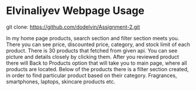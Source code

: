 # Elvinaliyev Webpage Usage
git clone: https://github.com/dodelvin/Assignment-2.git

In my home page products, search section and filter section meets you. There you can see price, discounted price, category, and stock limit of each product. There is 30 products that fetched from given api. You can see picture and details closely by clicking them. After you reviewed product there will Back to Products option that will take you to main page, where all products are located. Below of the products there is a filter section created, in order to find particular product based on their category. Fragrances, smartphones, laptops, skincare products etc.
